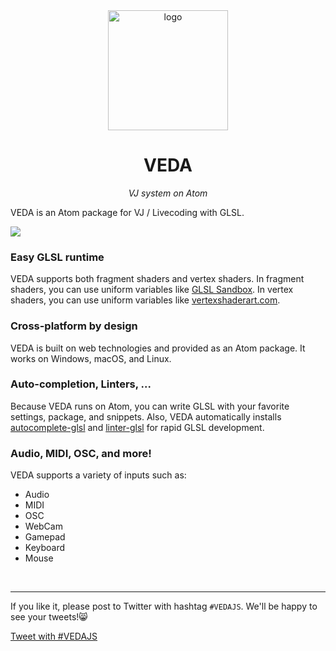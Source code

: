<div align="center">
  <img alt="logo" src="/static/images/logo_720h.png" width="192"/>
  <h1>VEDA</h1><i>VJ system on Atom</i>
  <br/>
</div>


<!-- ## Let your Atom blink. -->

VEDA is an Atom package for VJ / Livecoding with GLSL.

![](https://user-images.githubusercontent.com/1403842/28673275-1d42b062-731d-11e7-92b0-bde5ca1f1cae.gif)


### Easy GLSL runtime

VEDA supports both fragment shaders and vertex shaders.
In fragment shaders, you can use uniform variables like <a target="\_blank" href="http://glslsandbox.com/">GLSL Sandbox</a>.
In vertex shaders, you can use uniform variables like <a target="\_blank" href="https://vertexshaderart.com/">vertexshaderart.com</a>.


### Cross-platform by design

VEDA is built on web technologies and provided as an Atom package.
It works on Windows, macOS, and Linux.


### Auto-completion, Linters, ...

Because VEDA runs on Atom, you can write GLSL with your favorite settings, package, and snippets.
Also, VEDA automatically installs <a target="\_blank" href="https://atom.io/packages/autocomplete-glsl">autocomplete-glsl</a> and <a target="\_blank" href="https://atom.io/packages/autocomplete-glsl">linter-glsl</a> for rapid GLSL development.


### Audio, MIDI, OSC, and more!

VEDA supports a variety of inputs such as:

- Audio
- MIDI
- OSC
- WebCam
- Gamepad
- Keyboard
- Mouse

<br/>

<!-- ## VEDA.js

VEDA.js is a GLSL framework for modern web development.
It was created as a part of VEDA, and published to npm later.

[VEDA.js](/vedajs) -->


<!-- ## LICENSE

Projects around VEDA is licensed in **MIT** license.
So you can use them anywhere you want! -->


---


If you like it, please post to Twitter with hashtag `#VEDAJS`.
We'll be happy to see your tweets!😸

<a href="https://twitter.com/intent/tweet?url=https://veda.gl/&hashtags=vedajs" target="\_blank">Tweet with #VEDAJS</a>
